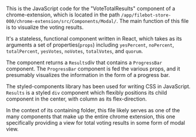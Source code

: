 This is the JavaScript code for the "VoteTotalResults" component of a chrome-extension, which is located in the path `/app/filebot-store-000/chrome-extension/src/Components/Modal/`. The main function of this file is to visualize the voting results. 

It's a stateless, functional component written in React, which takes as its arguments a set of properties(`props`) including `yesPercent`, `noPercent`, `totalPercent`, `yesVotes`, `noVotes`, `totalVotes`, and `quorum`. 

The component returns a `Results`div that contains a `ProgressBar` component. The `ProgressBar` component is fed the various props, and it presumably visualizes the information in the form of a progress bar. 

The styled-components library has been used for writing CSS in JavaScript. `Results` is a styled `div` component which flexibly positions its child component in the center, with column as its flex-direction. 

In the context of its containing folder, this file likely serves as one of the many components that make up the entire chrome extension, this one specifically providing a view for total voting results in some form of modal view.